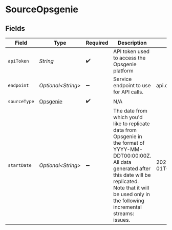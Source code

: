 # SourceOpsgenie


## Fields

| Field                                                                                                                                                                                                                                     | Type                                                                                                                                                                                                                                      | Required                                                                                                                                                                                                                                  | Description                                                                                                                                                                                                                               | Example                                                                                                                                                                                                                                   |
| ----------------------------------------------------------------------------------------------------------------------------------------------------------------------------------------------------------------------------------------- | ----------------------------------------------------------------------------------------------------------------------------------------------------------------------------------------------------------------------------------------- | ----------------------------------------------------------------------------------------------------------------------------------------------------------------------------------------------------------------------------------------- | ----------------------------------------------------------------------------------------------------------------------------------------------------------------------------------------------------------------------------------------- | ----------------------------------------------------------------------------------------------------------------------------------------------------------------------------------------------------------------------------------------- |
| `apiToken`                                                                                                                                                                                                                                | *String*                                                                                                                                                                                                                                  | :heavy_check_mark:                                                                                                                                                                                                                        | API token used to access the Opsgenie platform                                                                                                                                                                                            |                                                                                                                                                                                                                                           |
| `endpoint`                                                                                                                                                                                                                                | *Optional\<String>*                                                                                                                                                                                                                       | :heavy_minus_sign:                                                                                                                                                                                                                        | Service endpoint to use for API calls.                                                                                                                                                                                                    | api.opsgenie.com                                                                                                                                                                                                                          |
| `sourceType`                                                                                                                                                                                                                              | [Opsgenie](../../models/shared/Opsgenie.md)                                                                                                                                                                                               | :heavy_check_mark:                                                                                                                                                                                                                        | N/A                                                                                                                                                                                                                                       |                                                                                                                                                                                                                                           |
| `startDate`                                                                                                                                                                                                                               | *Optional\<String>*                                                                                                                                                                                                                       | :heavy_minus_sign:                                                                                                                                                                                                                        | The date from which you'd like to replicate data from Opsgenie in the format of YYYY-MM-DDT00:00:00Z. All data generated after this date will be replicated. Note that it will be used only in the following incremental streams: issues. | 2022-07-01T00:00:00Z                                                                                                                                                                                                                      |